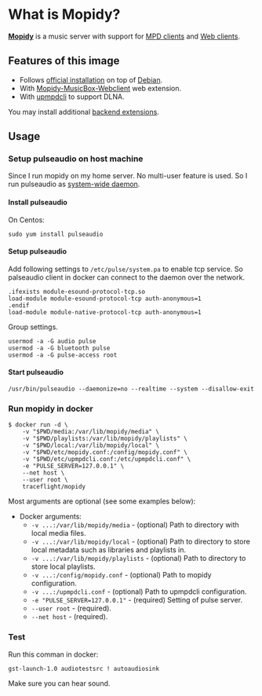 
What is Mopidy?
===============

[**Mopidy**](https://www.mopidy.com/) is a music server with support for [MPD clients](https://docs.mopidy.com/en/latest/clients/#mpd-clients) and [Web clients](https://docs.mopidy.com/en/latest/clients/#web-clients).

Features of this image
----------------------

  * Follows [official installation](https://docs.mopidy.com/en/latest/installation/debian/) on top of [Debian](https://registry.hub.docker.com/_/debian/).
  * With [Mopidy-MusicBox-Webclient](https://mopidy.com/ext/musicbox-webclient/) web extension.
  * With [upmpdcli](https://www.lesbonscomptes.com/upmpdcli/) to support DLNA.

You may install additional [backend extensions](https://docs.mopidy.com/en/latest/ext/backends/).


Usage
-----

### Setup pulseaudio on host machine

Since I run mopidy on my home server. No multi-user feature is used. So I run pulseaudio as [system-wide daemon](https://www.freedesktop.org/wiki/Software/PulseAudio/Documentation/User/SystemWide/). 

#### Install pulseaudio

On Centos:

```
sudo yum install pulseaudio
```

#### Setup pulseaudio

Add following settings to `/etc/pulse/system.pa` to enable tcp service. So palseaudio client in docker can connect to the daemon over the network.

```
.ifexists module-esound-protocol-tcp.so
load-module module-esound-protocol-tcp auth-anonymous=1
.endif
load-module module-native-protocol-tcp auth-anonymous=1
```

Group settings. 

```
usermod -a -G audio pulse
usermod -a -G bluetooth pulse
usermod -a -G pulse-access root 
```

#### Start pulseaudio

```
/usr/bin/pulseaudio --daemonize=no --realtime --system --disallow-exit
```

### Run mopidy in docker

    $ docker run -d \
        -v "$PWD/media:/var/lib/mopidy/media" \
        -v "$PWD/playlists:/var/lib/mopidy/playlists" \
        -v "$PWD/local:/var/lib/mopidy/local" \
        -v "$PWD/etc/mopidy.conf:/config/mopidy.conf" \
        -v "$PWD/etc/upmpdcli.conf:/etc/upmpdcli.conf" \
        -e "PULSE_SERVER=127.0.0.1" \
        --net host \
        --user root \
        traceflight/mopidy

Most arguments are optional (see some examples below):

  * Docker arguments:
      * `-v ...:/var/lib/mopidy/media` - (optional) Path to directory with local media files.
      * `-v ...:/var/lib/mopidy/local` - (optional) Path to directory to store local metadata such as libraries and playlists in.
      * `-v ...:/var/lib/mopidy/playlists` - (optional) Path to directory to store local playlists.
      * `-v ...:/config/mopidy.conf` - (optional) Path to mopidy configuration.
      * `-v ...:/upmpdcli.conf` - (optional) Path to upmpdcli configuration.
      * `-e "PULSE_SERVER=127.0.0.1"` - (required) Setting of pulse server.
      * `--user root` - (required).
      * `--net host` - (required).

### Test

Run this comman in docker:

```
gst-launch-1.0 audiotestsrc ! autoaudiosink
```

Make sure you can hear sound.
